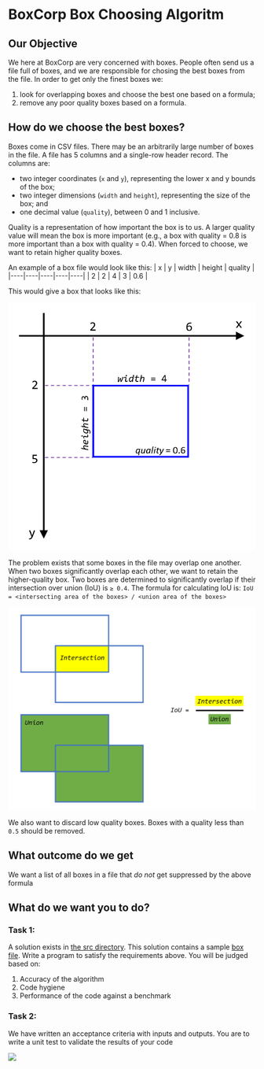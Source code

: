 # BoxCorp Box Choosing Algoritm
## Our Objective
We here at BoxCorp are very concerned with boxes. People often send us a file full of boxes, and we are responsible for chosing the best boxes from the file. In order to get only the finest boxes we:
1. look for overlapping boxes and choose the best one based on a formula;
2. remove any poor quality boxes based on a formula.

## How do we choose the best boxes? 
Boxes come in CSV files. There may be an arbitrarily large number of boxes in the file. A file has 5 columns and a single-row header record. The columns are:
* two integer coordinates (`x` and `y`), representing the lower x and y bounds of the box;
* two integer dimensions (`width` and `height`), representing the size of the box; and
* one decimal value (`quality`), between 0 and 1 inclusive.

Quality is a representation of how important the box is to us. A larger quality value will mean the box is more important (e.g., a box with quality = 0.8 is more important than a box with quality = 0.4). When forced to choose, we want to retain higher quality boxes.

An example of a box file would look like this:
| x | y | width | height | quality |
|----|----|----|----|----|
| 2 | 2 | 4 | 3 | 0.6 |

This would give a box that looks like this:

<img src="./Images/BoxExample.png" width="600px"/>

The problem exists that some boxes in the file may overlap one another. When two boxes significantly overlap each other, we want to retain the higher-quality box. Two boxes are determined to significantly overlap if their intersection over union (IoU) is `≥ 0.4`. The formula for calculating IoU is: `IoU = <intersecting area of the boxes> / <union area of the boxes>`

<img src="./Images/IoU.png" width="600px" />

We also want to discard low quality boxes. Boxes with a quality less than `0.5` should be removed.

## What outcome do we get
We want a list of all boxes in a file that *do not* get suppressed by the above formula

## What do we want you to do?

### Task 1:
A solution exists in [the src directory](./src). This solution contains a sample [box file](./src/BoxCorp/BoxCorp.App/boxes.csv).  Write a program to satisfy the requirements above. You will be judged based on:
1. Accuracy of the algorithm
2. Code hygiene
3. Performance of the code against a benchmark

### Task 2:
We have written an acceptance criteria with inputs and outputs. You are to write a unit test to validate the results of your code

![](./Images/acceptance.png)
